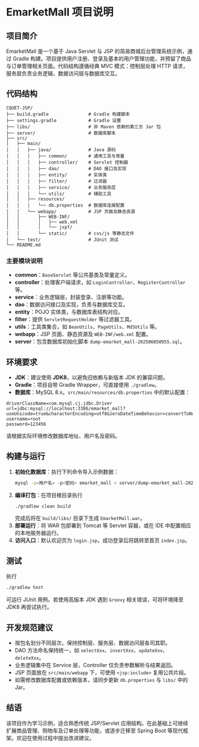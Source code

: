 # EmarketMall 项目说明

## 项目简介
EmarketMall 是一个基于 Java Servlet 与 JSP 的简易商城后台管理系统示例，通过 Gradle 构建。项目提供用户注册、登录及基本的用户管理功能，并预留了商品与订单管理相关页面。代码结构遵循经典 MVC 模式：控制层处理 HTTP 请求，服务层负责业务逻辑，数据访问层与数据库交互。

## 代码结构
```
CQUET-JSP/
├── build.gradle               # Gradle 构建脚本
├── settings.gradle            # Gradle 设置
├── libs/                      # 非 Maven 依赖的第三方 Jar 包
├── server/                    # 数据库脚本
├── src/
│   ├── main/
│   │   ├── java/              # Java 源码
│   │   │   ├── common/        # 通用工具与常量
│   │   │   ├── controller/    # Servlet 控制器
│   │   │   ├── dao/           # DAO 接口及实现
│   │   │   ├── entity/        # 实体类
│   │   │   ├── filter/        # 过滤器
│   │   │   ├── service/       # 业务服务层
│   │   │   └── utils/         # 辅助工具
│   │   ├── resources/
│   │   │   └── db.properties  # 数据库连接配置
│   │   └── webapp/            # JSP 页面及静态资源
│   │       ├── WEB-INF/
│   │       │   ├── web.xml
│   │       │   └── jspf/
│   │       └── static/        # css/js 等静态文件
│   └── test/                  # JUnit 测试
└── README.md
```

### 主要模块说明
- **common**：`BaseServlet` 等公共基类及常量定义。
- **controller**：处理客户端请求，如 `LoginController`、`RegisterController` 等。
- **service**：业务逻辑层，封装登录、注册等功能。
- **dao**：数据访问接口及实现，负责与数据库交互。
- **entity**：POJO 实体类，与数据库表结构对应。
- **filter**：提供 `ServletRequestHolder` 等过滤器工具。
- **utils**：工具类集合，如 `BeanUtils`、`PageUtils`、`Md5Utils` 等。
- **webapp**：JSP 页面、静态资源及 `WEB-INF/web.xml` 配置。
- **server**：包含数据库初始化脚本 `dump-emarket_mall-202506050955.sql`。

## 环境要求
- **JDK**：建议使用 **JDK8**，以避免旧依赖与新版本 JDK 的兼容问题。
- **Gradle**：项目自带 Gradle Wrapper，可直接使用 `./gradlew`。
- **数据库**：MySQL 8.x。`src/main/resources/db.properties` 中的默认配置：

```
driverClassName=com.mysql.cj.jdbc.Driver
url=jdbc:mysql://localhost:3306/emarket_mall?useUnicode=true&characterEncoding=utf8&zeroDateTimeBehavior=convertToNull&useSSL=true&serverTimezone=GMT%2B8
username=root
password=123456
```
请根据实际环境修改数据库地址、用户名及密码。

## 构建与运行
1. **初始化数据库**：执行下列命令导入示例数据：
   ```bash
   mysql -u<用户名> -p<密码> emarket_mall < server/dump-emarket_mall-202506050955.sql
   ```
2. **编译打包**：在项目根目录执行
   ```bash
   ./gradlew clean build
   ```
   完成后将在 `build/libs/` 目录下生成 `EmarketMall.war`。
3. **部署运行**：将 WAR 包部署到 Tomcat 等 Servlet 容器，或在 IDE 中配置相应的本地服务器运行。
4. **访问入口**：默认欢迎页为 `login.jsp`，成功登录后将跳转至首页 `index.jsp`。

## 测试
执行
```bash
./gradlew test
```
可运行 JUnit 用例。若使用高版本 JDK 遇到 `Groovy` 相关错误，可将环境降至 JDK8 再尝试执行。

## 开发规范建议
- 按包名划分不同层次，保持控制层、服务层、数据访问层各司其职。
- DAO 方法命名保持统一，如 `selectXxx`、`insertXxx`、`updateXxx`、`deleteXxx`。
- 业务逻辑集中在 Service 层，Controller 仅负责参数解析与结果返回。
- JSP 页面放在 `src/main/webapp` 下，可使用 `<jsp:include>` 复用公共片段。
- 如需修改数据库配置或依赖版本，请同步更新 `db.properties` 与 `libs/` 中的 Jar。

## 结语
该项目作为学习示例，适合熟悉传统 JSP/Servlet 应用结构。在此基础上可继续扩展商品管理、购物车及订单处理等功能，或逐步迁移至 Spring Boot 等现代框架。欢迎在使用过程中提出改进建议。
